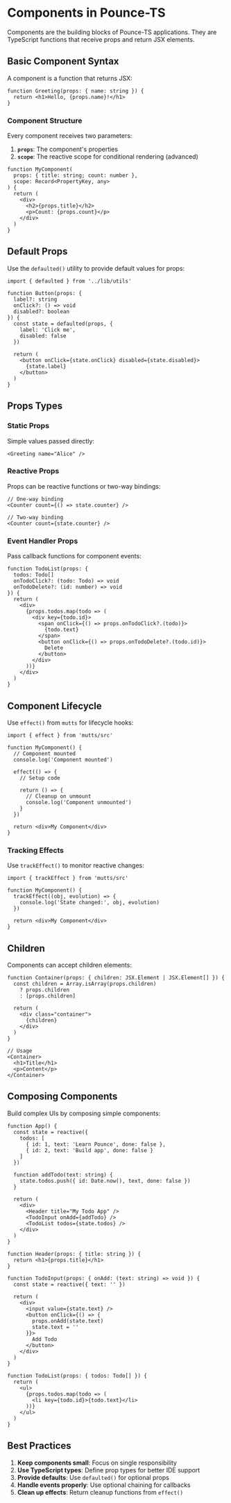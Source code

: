 # Components in Pounce-TS

Components are the building blocks of Pounce-TS applications. They are TypeScript functions that receive props and return JSX elements.

## Basic Component Syntax

A component is a function that returns JSX:

```tsx
function Greeting(props: { name: string }) {
  return <h1>Hello, {props.name}!</h1>
}
```

### Component Structure

Every component receives two parameters:

1. **`props`**: The component's properties
2. **`scope`**: The reactive scope for conditional rendering (advanced)

```tsx
function MyComponent(
  props: { title: string; count: number },
  scope: Record<PropertyKey, any>
) {
  return (
    <div>
      <h2>{props.title}</h2>
      <p>Count: {props.count}</p>
    </div>
  )
}
```

## Default Props

Use the `defaulted()` utility to provide default values for props:

```tsx
import { defaulted } from '../lib/utils'

function Button(props: {
  label?: string
  onClick?: () => void
  disabled?: boolean
}) {
  const state = defaulted(props, {
    label: 'Click me',
    disabled: false
  })

  return (
    <button onClick={state.onClick} disabled={state.disabled}>
      {state.label}
    </button>
  )
}
```

## Props Types

### Static Props

Simple values passed directly:

```tsx
<Greeting name="Alice" />
```

### Reactive Props

Props can be reactive functions or two-way bindings:

```tsx
// One-way binding
<Counter count={() => state.counter} />

// Two-way binding
<Counter count={state.counter} />
```

### Event Handler Props

Pass callback functions for component events:

```tsx
function TodoList(props: {
  todos: Todo[]
  onTodoClick?: (todo: Todo) => void
  onTodoDelete?: (id: number) => void
}) {
  return (
    <div>
      {props.todos.map(todo => (
        <div key={todo.id}>
          <span onClick={() => props.onTodoClick?.(todo)}>
            {todo.text}
          </span>
          <button onClick={() => props.onTodoDelete?.(todo.id)}>
            Delete
          </button>
        </div>
      ))}
    </div>
  )
}
```

## Component Lifecycle

Use `effect()` from `mutts` for lifecycle hooks:

```tsx
import { effect } from 'mutts/src'

function MyComponent() {
  // Component mounted
  console.log('Component mounted')
  
  effect(() => {
    // Setup code
    
    return () => {
      // Cleanup on unmount
      console.log('Component unmounted')
    }
  })

  return <div>My Component</div>
}
```

### Tracking Effects

Use `trackEffect()` to monitor reactive changes:

```tsx
import { trackEffect } from 'mutts/src'

function MyComponent() {
  trackEffect((obj, evolution) => {
    console.log('State changed:', obj, evolution)
  })

  return <div>My Component</div>
}
```

## Children

Components can accept children elements:

```tsx
function Container(props: { children: JSX.Element | JSX.Element[] }) {
  const children = Array.isArray(props.children) 
    ? props.children 
    : [props.children]

  return (
    <div class="container">
      {children}
    </div>
  )
}

// Usage
<Container>
  <h1>Title</h1>
  <p>Content</p>
</Container>
```

## Composing Components

Build complex UIs by composing simple components:

```tsx
function App() {
  const state = reactive({
    todos: [
      { id: 1, text: 'Learn Pounce', done: false },
      { id: 2, text: 'Build app', done: false }
    ]
  })

  function addTodo(text: string) {
    state.todos.push({ id: Date.now(), text, done: false })
  }

  return (
    <div>
      <Header title="My Todo App" />
      <TodoInput onAdd={addTodo} />
      <TodoList todos={state.todos} />
    </div>
  )
}

function Header(props: { title: string }) {
  return <h1>{props.title}</h1>
}

function TodoInput(props: { onAdd: (text: string) => void }) {
  const state = reactive({ text: '' })
  
  return (
    <div>
      <input value={state.text} />
      <button onClick={() => {
        props.onAdd(state.text)
        state.text = ''
      }}>
        Add Todo
      </button>
    </div>
  )
}

function TodoList(props: { todos: Todo[] }) {
  return (
    <ul>
      {props.todos.map(todo => (
        <li key={todo.id}>{todo.text}</li>
      ))}
    </ul>
  )
}
```

## Best Practices

1. **Keep components small**: Focus on single responsibility
2. **Use TypeScript types**: Define prop types for better IDE support
3. **Provide defaults**: Use `defaulted()` for optional props
4. **Handle events properly**: Use optional chaining for callbacks
5. **Clean up effects**: Return cleanup functions from `effect()`


